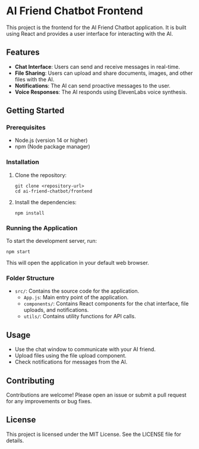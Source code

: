 # AI Friend Chatbot Frontend

This project is the frontend for the AI Friend Chatbot application. It is built using React and provides a user interface for interacting with the AI.

## Features

- **Chat Interface**: Users can send and receive messages in real-time.
- **File Sharing**: Users can upload and share documents, images, and other files with the AI.
- **Notifications**: The AI can send proactive messages to the user.
- **Voice Responses**: The AI responds using ElevenLabs voice synthesis.

## Getting Started

### Prerequisites

- Node.js (version 14 or higher)
- npm (Node package manager)

### Installation

1. Clone the repository:
   ```
   git clone <repository-url>
   cd ai-friend-chatbot/frontend
   ```

2. Install the dependencies:
   ```
   npm install
   ```

### Running the Application

To start the development server, run:
```
npm start
```
This will open the application in your default web browser.

### Folder Structure

- `src/`: Contains the source code for the application.
  - `App.js`: Main entry point of the application.
  - `components/`: Contains React components for the chat interface, file uploads, and notifications.
  - `utils/`: Contains utility functions for API calls.

## Usage

- Use the chat window to communicate with your AI friend.
- Upload files using the file upload component.
- Check notifications for messages from the AI.

## Contributing

Contributions are welcome! Please open an issue or submit a pull request for any improvements or bug fixes.

## License

This project is licensed under the MIT License. See the LICENSE file for details.